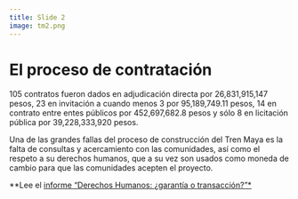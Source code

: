 ```yaml
---
title: Slide 2
image: tm2.png
---
```


# El proceso de contratación

105 contratos fueron dados en adjudicación directa por 26,831,915,147 pesos, 23 en invitación a cuando menos 3 por 95,189,749.11 pesos, 14 en contrato entre entes públicos por 452,697,682.8 pesos y sólo 8 en licitación pública por 39,228,333,920 pesos. 

Una de las grandes fallas del proceso de construcción del Tren Maya es la falta de consultas y acercamiento con las comunidades, así como el respeto a su derechos humanos, que a su vez son usados como moneda de cambio para que las comunidades acepten el proyecto.

**Lee el [informe “Derechos Humanos: ¿garantía o transacción?”*](/informeDDHH/)
